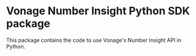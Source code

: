 # Vonage Number Insight Python SDK package

This package contains the code to use Vonage's Number Insight API in Python.